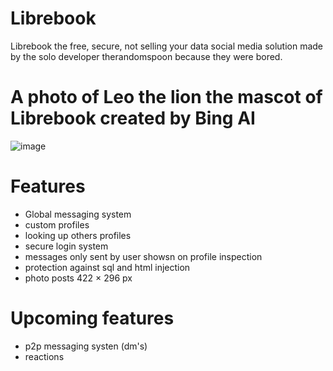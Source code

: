 # Librebook
Librebook the free, secure, not selling your data social media solution made by the solo developer therandomspoon because they were bored.

# A photo of Leo the lion the mascot of Librebook created by Bing AI
![image](https://github.com/therandomspoon/librebook/assets/107148755/e76d201c-de73-4ec5-9fa7-d611e44cfc8c)

# Features
- Global messaging system
- custom profiles
- looking up others profiles
- secure login system
- messages only sent by user showsn on profile inspection
- protection against sql and html injection
- photo posts 422 × 296 px

# Upcoming features
- p2p messaging systen (dm's)
- reactions

